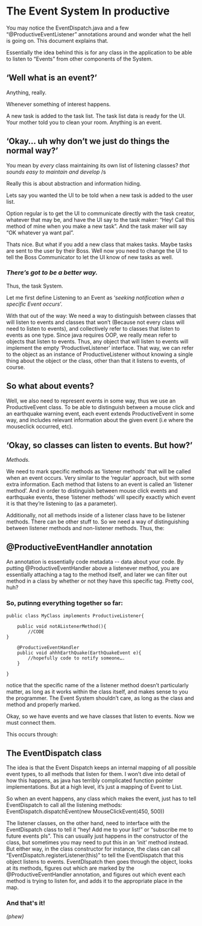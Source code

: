 # The Event System In productive

You may notice the EventDispatch.java and a few “@ProductiveEventListener” annotations around and wonder what the hell is going on. This document explains that. 

Essentially the idea behind this is for any class in the application to be able to listen to “Events” from other components of the System.

## ‘Well what is an event?’

Anything, really. 

Whenever something of interest happens.

A new task is added to the task list. The task list data is ready for the UI. Your mother told you to clean your room. Anything is an event.

## ‘Okay… uh why don’t we just do things the normal way?’

You mean by _every_ class maintaining its own list of listening classes?
_that sounds easy to maintain and develop_ /s

Really this is about abstraction and information hiding. 

Lets say you wanted the UI to be told when a new task is added to the user list.

Option regular is to get the UI to communicate directly with the task creator, whatever that may be, and have the UI say to the task maker: “Hey! Call this method of mine when you make a new task”. And the task maker will say “OK whatever ya want pal”.

Thats nice. But what if you add a new class that makes tasks. Maybe tasks are sent to the user by their Boss. Well now you need to change the UI to tell the Boss Communicator to let the UI know of new tasks as well. 

### *There’s got to be a better way.*

Thus, the task System.

Let me first define Listening to an Event as ‘*seeking notification when a specific Event occurs*’.

With that out of the way: 
We need a way to distinguish between classes that will listen to events and classes that won’t (Because not every class will need to listen to events), and collectively refer to classes that listen to events as one type. Since java requires OOP, we really mean refer to objects that listen to events. Thus, any object that will listen to events will implement the empty ‘ProductiveListener’ interface. That way, we can refer to the object as an instance of ProductiveListener without knowing a single thing about the object or the class, other than that it listens to events, of course.


## So what about events?

Well, we also need to represent events in some way, thus we use an ProductiveEvent class. To be able to distinguish between a mouse click and an earthquake warning event, each event extends ProductiveEvent in some way, and includes relevant information about the given event (i.e where the mouseclick occurred, etc).

## ‘Okay, so classes can listen to events. But how?’

*Methods.*

We need to mark specific methods as ‘listener methods’ that will be called when an event occurs. Very similar to the ‘regular’ approach, but with some extra information. 
Each method that listens to an event is called an ‘listener method’. And in order to distinguish between mouse click events and earthquake events, these ‘listener methods’ will specify exactly which event it is that they’re listening to (as a parameter). 

Additionally, not all methods inside of a listener class have to be listener methods. There can be other stuff to. So we need a way of distinguishing between listener methods and non-listener methods. Thus, the: 

## @ProductiveEventHandler annotation

An annotation is essentially code metadata -- data about your code. By putting @ProductiveEventHandler above a listenever method, you are essentially attaching a tag to the method itself, and later we can filter out method in a class by whether or not they have this specific tag. Pretty cool, huh?

### So, putinng everything together so far:

```
public class MyClass implements ProductiveListener{
	
	public void notAListenerMethod(){
		//CODE
}

	@ProductiveEventHandler
	public void ahhhEarthQuake(EarthQuakeEvent e){
		//hopefully code to notify someone….
	}

}
```
notice that the specific name of the a listener method doesn’t particularly matter, as long as it works within the class itself, and makes sense to you the programmer. The Event System shouldn’t care, as long as the class and method and properly marked.

Okay, so we have events and we have classes that listen to events. Now we must connect them.

This occurs through:

## The EventDispatch class

The idea is that the Event Dispatch keeps an internal mapping of all possible event types, to all methods that listen for them. I won’t dive into detail of how this happens, as java has terribly complicated function pointer implementations. But at a high level, it’s just a mapping of Event to List<HandlingMethod>.

So when an event happens, any class which makes the event, just has to tell EventDispatch to call all the listening methods: EventDispatch.dispatchEvent(new MouseClickEvent(450, 500))

The listener classes, on the other hand, need to interface with the EventDispatch class to tell it “hey! Add me to your list!” or “subscribe me to future events pls”. This can usually just happens in the constructor of the class, but sometimes you may need to put this in an ‘init’ method instead. But either way, in the class constructor for instance, the class can call “EventDispatch.registerListener(this)” to tell the EventDispatch that this object listens to events. EventDIspatch then goes through the object, looks at its methods, figures out which are marked by the @ProductiveEventHandler annotation, and figures out which event each method is trying to listen for, and adds it to the appropriate place in the map.

### And that's it!
 *(phew)*

